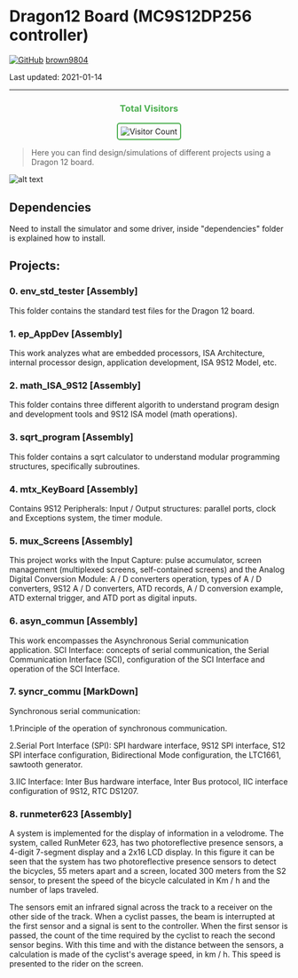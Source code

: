 # Dragon12 Board (MC9S12DP256 controller)


[![GitHub](https://img.shields.io/badge/--181717?logo=github&logoColor=ffffff)](https://github.com/)
[brown9804](https://github.com/brown9804)

Last updated: 2021-01-14

------------------------------------------

<div align="center">
  <h3 style="color: #4CAF50;">Total Visitors</h3>
  <img src="https://profile-counter.glitch.me/brown9804/count.svg" alt="Visitor Count" style="border: 2px solid #4CAF50; border-radius: 5px; padding: 5px;"/>
</div>

> Here you can find design/simulations of different projects using a Dragon 12 board.

![alt text](https://github.com/brown9804/Dragon12_MC9S12DP256/blob/main/8_runmeter623/docs/base_ref/Dragon12%2B_front.png?raw=true)

## Dependencies
Need to install the simulator and some driver, inside "dependencies" folder is explained how to install.

## Projects:
### 0. env_std_tester [Assembly]
This folder contains the standard test files for the  Dragon 12 board.

### 1. ep_AppDev [Assembly]
This work analyzes what are embedded processors, 
ISA Architecture, internal processor design, 
application development, ISA 9S12 Model, etc.

### 2. math_ISA_9S12 [Assembly]
This folder contains three different algorith to understand 
program design and development tools and 9S12 ISA model (math operations).

### 3. sqrt_program [Assembly]
This folder contains a sqrt calculator to understand 
modular programming structures, specifically subroutines.

### 4. mtx_KeyBoard [Assembly]
Contains 9S12 Peripherals: Input / Output structures: parallel ports,
clock and Exceptions system, the timer module. 

### 5. mux_Screens [Assembly]
This project works with the Input Capture: pulse accumulator,
screen management (multiplexed screens, self-contained screens)
and the Analog Digital Conversion Module: A / D converters operation,
types of A / D converters, 9S12 A / D converters, ATD records, A / D 
conversion example, ATD external trigger, and ATD port as digital inputs. 

### 6. asyn_commun [Assembly]
This work encompasses the Asynchronous Serial communication application. 
SCI Interface: concepts of serial communication, the Serial Communication Interface 
(SCI), configuration of the SCI Interface and operation of the SCI Interface.

### 7. syncr_commu [MarkDown]
Synchronous serial communication:

1.Principle of the operation of synchronous communication.


2.Serial Port Interface (SPI): SPI hardware interface, 9S12 SPI interface, S12 SPI interface configuration, Bidirectional Mode configuration, the LTC1661, sawtooth generator.


3.IIC Interface: Inter Bus hardware interface, Inter Bus protocol, IIC interface configuration of 9S12, RTC DS1207.

### 8. runmeter623 [Assembly]
A system is implemented for the display of information in a velodrome. The system, called RunMeter 623, has two photoreflective presence sensors, a 4-digit 7-segment display and a 2x16 LCD display. In this figure it can be seen that the system has two photoreflective presence sensors to detect the bicycles, 55 meters apart and a screen, located 300 meters from the S2 sensor, to present the speed of the bicycle calculated in Km / h and the number of laps traveled.

The sensors emit an infrared signal across the track to a receiver on the other side of the track. When a cyclist passes, the beam is interrupted at the first sensor and a signal is sent to the controller. When the first sensor is passed, the count of the time required by the cyclist to reach the second sensor begins. With this time and with the distance between the sensors, a calculation is made of the cyclist's average speed, in km / h. This speed is presented to the rider on the screen.

